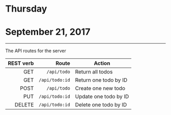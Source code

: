 # Thursday
# September 21, 2017
--------------------

The API routes for the server

REST verb | Route          | Action
---------:|---------------:|----------------------
GET       | `/api/todo`    | Return all todos
GET       | `/api/todo:id` | Return one todo by ID
POST      | `/api/todo`    | Create one new todo
PUT       | `/api/todo:id` | Update one todo by ID
DELETE    | `/api/todo:id` | Delete one todo by ID
